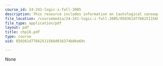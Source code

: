 ```yaml
---
course_id: 24-241-logic-i-fall-2005
description: This resource includes information on tautological consequence rule.
file_location: /coursemedia/24-241-logic-i-fall-2005/050361d77662511568d016374b80a69c_chp16.pdf
file_type: application/pdf
layout: pdf
title: chp16.pdf
type: course
uid: 050361d77662511568d016374b80a69c

---
```

None